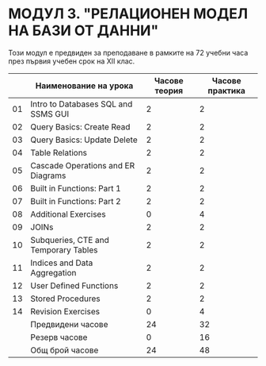 # МОДУЛ 3. "РЕЛАЦИОНЕН МОДЕЛ НА БАЗИ ОТ ДАННИ"

Този модул е предвиден за преподаване в рамките на 72 учебни часа през първия учебен срок на XII клас.

|    | Наименование на урока                | Часове теория | Часове практика |
|----|--------------------------------------|---------------|-----------------|
| 01 | Intro to Databases SQL and SSMS GUI  |       2       |        2        |
| 02 | Query Basics: Create Read            |       2       |        2        |
| 03 | Query Basics: Update Delete          |       2       |        2        |
| 04 | Table Relations                      |       2       |        2        |
| 05 | Cascade Operations and ER Diagrams   |       2       |        2        |
| 06 | Built in Functions: Part 1           |       2       |        2        |
| 07 | Built in Functions: Part 2           |       2       |        2        |
| 08 | Additional Exercises                 |       0       |        4        |
| 09 | JOINs                                |       2       |        2        |
| 10 | Subqueries, CTE and Temporary Tables |       2       |        2        |
| 11 | Indices and Data Aggregation         |       2       |        2        |
| 12 | User Defined Functions               |       2       |        2        |
| 13 | Stored Procedures                    |       2       |        2        |
| 14 | Revision Exercises                   |       0       |        4        |
|    | Предвидени часове                    |       24      |        32       |
|    | Резерв часове                        |       0       |        16       |
|    | Общ брой часове                      |       24      |        48       |
